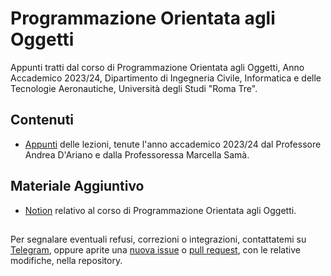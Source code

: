 # Programmazione Orientata agli Oggetti
Appunti tratti dal corso di Programmazione Orientata agli Oggetti, Anno Accademico 2023/24, Dipartimento di Ingegneria Civile, Informatica e delle Tecnologie Aeronautiche, Università degli Studi "Roma Tre". 

## Contenuti
 - [Appunti](Programmazione-Orientata-agli-Oggetti.pdf) delle lezioni, tenute l'anno accademico 2023/24 dal Professore Andrea D'Ariano e dalla Professoressa Marcella Samà. 
    
 
## Materiale Aggiuntivo
 - [Notion](https://certain-sweater-2c3.notion.site/Programmazione-orientata-ad-oggetti-b9acbe726a6d4212868c6a409dd6bc40?pvs=25) relativo al corso di Programmazione Orientata agli Oggetti.  
##


Per segnalare eventuali refusi, correzioni o integrazioni, contattatemi su [Telegram](https://t.me/von_Sturm), oppure aprite una [nuova issue](https://github.com/00Darxk/Programmazione-Orientata-agli-Oggetti/issues/new/choose) o [pull request](https://github.com/00Darxk/Programmazione-Orientata-agli-Oggetti/pulls), con le relative modifiche, nella repository.